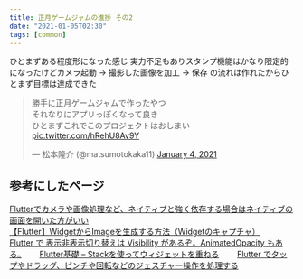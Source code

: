 ```yaml
---
title: 正月ゲームジャムの進捗 その2
date: "2021-01-05T02:30"
tags: [common]
---
```



ひとまずある程度形になった感じ
実力不足もありスタンプ機能はかなり限定的になったけどカメラ起動 -> 撮影した画像を加工 -> 保存 の流れは作れたからひとまず目標は達成できた

<blockquote class="twitter-tweet"><p lang="ja" dir="ltr">勝手に正月ゲームジャムで作ったやつ<br>それなりにアプリっぽくなって良き<br>ひとまずこれでこのプロジェクトはおしまい <a href="https://t.co/hRehU8Av9Y">pic.twitter.com/hRehU8Av9Y</a></p>&mdash; 松本隆介 (@matsumotokaka11) <a href="https://twitter.com/matsumotokaka11/status/1346143716331851776?ref_src=twsrc%5Etfw">January 4, 2021</a></blockquote> 



## 参考にしたページ


[Flutterでカメラや画像処理など、ネイティブと強く依存する場合はネイティブの画面を開いた方がいい](https://note.com/shogoyamada/n/n197e1dbfbba0)  
[【Flutter】WidgetからImageを生成する方法（Widgetのキャプチャ）](https://www.egao-inc.co.jp/programming/flutter-convert-widget-to-image/)  
[Flutter で 表示非表示切り替えは Visibility があるぞ。AnimatedOpacity もある。](https://zenn.dev/junki555/articles/038ed853bd72757e7ac2)　　
[Flutter基礎 – Stackを使ってウィジェットを重ねる](https://uki-home.xyz/2020/03/31/2035/)　　
[Flutter でタップやドラッグ、ピンチや回転などのジェスチャー操作を処理する](https://cbtdev.net/flutter-gesture-detector/)　　


